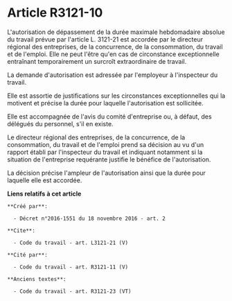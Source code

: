 # Article R3121-10

L'autorisation de dépassement de la durée maximale hebdomadaire absolue du travail prévue par l'article L. 3121-21 est
accordée par le directeur régional des entreprises, de la concurrence, de la consommation, du travail et de l'emploi. Elle ne
peut l'être qu'en cas de circonstance exceptionnelle entraînant temporairement un surcroît extraordinaire de travail. 

La demande d'autorisation est adressée par l'employeur à l'inspecteur du travail. 

Elle est assortie de justifications sur les circonstances exceptionnelles qui la motivent et précise la durée pour laquelle
l'autorisation est sollicitée. 

Elle est accompagnée de l'avis du comité d'entreprise ou, à défaut, des délégués du personnel, s'il en existe. 

Le directeur régional des entreprises, de la concurrence, de la consommation, du travail et de l'emploi prend sa décision au
vu d'un rapport établi par l'inspecteur du travail et indiquant notamment si la situation de l'entreprise requérante justifie
le bénéfice de l'autorisation. 

La décision précise l'ampleur de l'autorisation ainsi que la durée pour laquelle elle est accordée.

**Liens relatifs à cet article**

	**Créé par**:

	  - Décret n°2016-1551 du 18 novembre 2016 - art. 2

	**Cite**:

	  - Code du travail - art. L3121-21 (V)

	**Cité par**:

	  - Code du travail - art. R3121-11 (V)

	**Anciens textes**:

	  - Code du travail - art. R3121-23 (VT)
